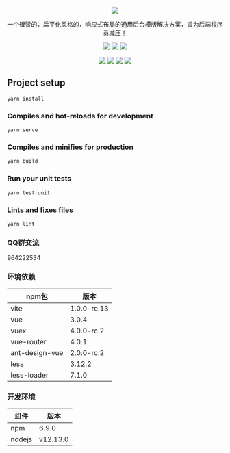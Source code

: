 <p align="center">
    <img src="https://images.gitee.com/uploads/images/2020/0105/013757_3dfb160a_1152471.png"/>
    <p align="center">
        一个很赞的，扁平化风格的，响应式布局的通用后台模版解决方案，旨为后端程序员减压！
    </p>
    <p align="center">
        <img src="https://img.shields.io/badge/vue-%3E%3D3.0.4-brightgreen">
        <img src="https://img.shields.io/badge/vite%20-1.0.0_rc.13-brightgreen">
        <img src="https://img.shields.io/badge/Ant%20Design%20Vue-2.0.0_rc.2-brightgreen">
    </p>
    <p align="center">
        <img src="https://img.shields.io/badge/axios-%3E%3D0.21.0-brightgreen">
        <img src="https://img.shields.io/badge/yarn-%3E%3D1.22.4-brightgreen">
        <img src="https://img.shields.io/badge/node-%3E%3Dv12.13.1-brightgreen">
        <img src="https://img.shields.io/badge/LICENSE-MIT-yellowgreen">
    </p>
</p>

## Project setup
```
yarn install
```

### Compiles and hot-reloads for development
```
yarn serve
```

### Compiles and minifies for production
```
yarn build
```

### Run your unit tests
```
yarn test:unit
```

### Lints and fixes files
```
yarn lint
```

### QQ群交流

964222534

### 环境依赖

| npm包 | 版本 |
|----------|----------|
| vite | 1.0.0-rc.13 |
| vue | 3.0.4 |
| vuex | 4.0.0-rc.2 |
| vue-router | 4.0.1 |
| ant-design-vue | 2.0.0-rc.2 |
| less | 3.12.2 |
| less-loader | 7.1.0 |

### 开发环境

| 组件 | 版本 |
|----------|----------|
| npm | 6.9.0 |
| nodejs | v12.13.0 |
